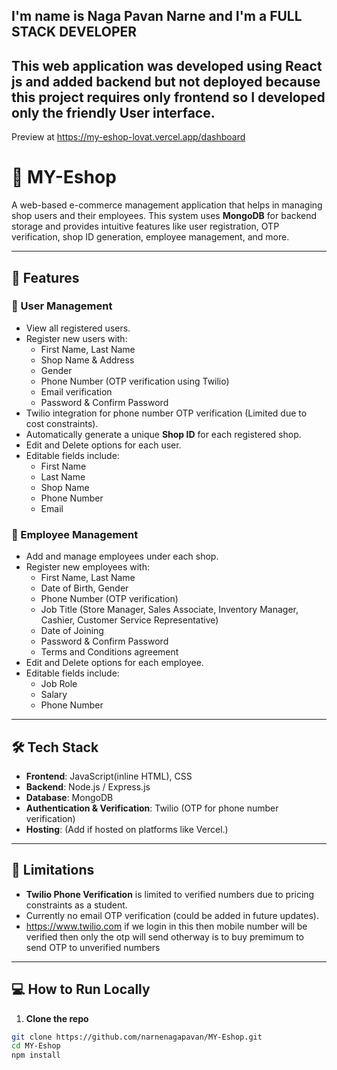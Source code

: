 
## I'm name is Naga Pavan Narne and I'm a FULL STACK DEVELOPER 

## This web application was developed using React js and added backend but not deployed because this project requires only frontend so I developed only the friendly User interface.




Preview at https://my-eshop-lovat.vercel.app/dashboard




# 🛒 MY-Eshop

A web-based e-commerce management application that helps in managing shop users and their employees. This system uses **MongoDB** for backend storage and provides intuitive features like user registration, OTP verification, shop ID generation, employee management, and more.

---

## 📌 Features

### 🔐 User Management
- View all registered users.
- Register new users with:
  - First Name, Last Name
  - Shop Name & Address
  - Gender
  - Phone Number (OTP verification using Twilio)
  - Email verification
  - Password & Confirm Password
- Twilio integration for phone number OTP verification (Limited due to cost constraints).
- Automatically generate a unique **Shop ID** for each registered shop.
- Edit and Delete options for each user.
- Editable fields include:
  - First Name
  - Last Name
  - Shop Name
  - Phone Number
  - Email

### 👥 Employee Management
- Add and manage employees under each shop.
- Register new employees with:
  - First Name, Last Name
  - Date of Birth, Gender
  - Phone Number (OTP verification)
  - Job Title (Store Manager, Sales Associate, Inventory Manager, Cashier, Customer Service Representative)
  - Date of Joining
  - Password & Confirm Password
  - Terms and Conditions agreement
- Edit and Delete options for each employee.
- Editable fields include:
  - Job Role
  - Salary
  - Phone Number

---

## 🛠️ Tech Stack

- **Frontend**: JavaScript(inline HTML), CSS 
- **Backend**: Node.js / Express.js
- **Database**: MongoDB
- **Authentication & Verification**: Twilio (OTP for phone number verification)
- **Hosting**: (Add if hosted on platforms like Vercel.)

---

## 🚧 Limitations

- **Twilio Phone Verification** is limited to verified numbers due to pricing constraints as a student.
- Currently no email OTP verification (could be added in future updates).
- https://www.twilio.com if we login in this then mobile number will be verified then only the otp will send otherway is to buy premimum to send OTP to unverified numbers


---

## 💻 How to Run Locally

1. **Clone the repo**  
```bash
git clone https://github.com/narnenagapavan/MY-Eshop.git
cd MY-Eshop
npm install
```
